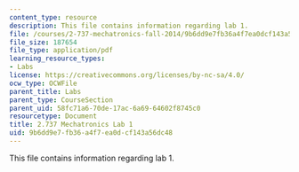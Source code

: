 ```yaml
---
content_type: resource
description: This file contains information regarding lab 1.
file: /courses/2-737-mechatronics-fall-2014/9b6dd9e7fb36a4f7ea0dcf143a56dc48_MIT2_737F14_Lab1.pdf
file_size: 187654
file_type: application/pdf
learning_resource_types:
- Labs
license: https://creativecommons.org/licenses/by-nc-sa/4.0/
ocw_type: OCWFile
parent_title: Labs
parent_type: CourseSection
parent_uid: 58fc71a6-70de-17ac-6a69-64602f8745c0
resourcetype: Document
title: 2.737 Mechatronics Lab 1
uid: 9b6dd9e7-fb36-a4f7-ea0d-cf143a56dc48
---
```

This file contains information regarding lab 1.